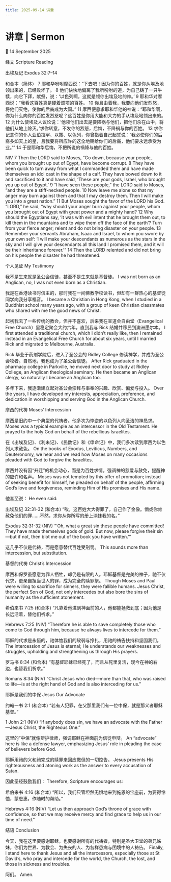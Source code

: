 ```yaml
---
title: 2025-09-14 讲章
---
```


# 讲章 | Sermon

📅 14 September 2025

经文 Scripture Reading

出埃及记 Exodus 32:7–14

和合本（简体）
7 耶和华吩咐摩西说：“下去吧！因为你的百姓，就是你从埃及地领出来的，已经败坏了。
8 他们快快地偏离了我所吩咐的道，为自己铸了一只牛犊，向它下拜，献祭，说：‘以色列啊，这就是领你出埃及地的神。’
9 耶和华对摩西说：“我看这百姓真是硬着颈项的百姓。
10 你且由着我，我要向他们发烈怒，将他们灭绝，使你的后裔成为大国。”
11 摩西便恳求耶和华他的神说：“耶和华啊，你为什么向你的百姓发烈怒呢？这百姓是你用大能和大力的手从埃及地领出来的。
12 为什么使埃及人议论说：‘他领他们出去是要降祸与他们，把他们杀在山中，将他们从地上除灭。’求你转意，不发你的烈怒，后悔，不降祸与你的百姓。
13 求你记念你的仆人亚伯拉罕、以撒、以色列，你曾指着自己起誓说：‘我必使你们的后裔多如天上的星，且我要将所应许的这全地赐给你们的后裔，他们要永远承受为业。’”
14 于是耶和华后悔，不把所说的祸降与他的百姓。

NIV
7 Then the LORD said to Moses, “Go down, because your people, whom you brought up out of Egypt, have become corrupt.
8 They have been quick to turn away from what I commanded them and have made themselves an idol cast in the shape of a calf. They have bowed down to it and sacrificed to it and have said, ‘These are your gods, Israel, who brought you up out of Egypt.’
9 “I have seen these people,” the LORD said to Moses, “and they are a stiff-necked people.
10 Now leave me alone so that my anger may burn against them and that I may destroy them. Then I will make you into a great nation.”
11 But Moses sought the favor of the LORD his God. “LORD,” he said, “why should your anger burn against your people, whom you brought out of Egypt with great power and a mighty hand?
12 Why should the Egyptians say, ‘It was with evil intent that he brought them out, to kill them in the mountains and to wipe them off the face of the earth’? Turn from your fierce anger; relent and do not bring disaster on your people.
13 Remember your servants Abraham, Isaac and Israel, to whom you swore by your own self: ‘I will make your descendants as numerous as the stars in the sky and I will give your descendants all this land I promised them, and it will be their inheritance forever.’”
14 Then the LORD relented and did not bring on his people the disaster he had threatened.

个人见证 My Testimony

我不是生来就是圣公会信徒，甚至不是生来就是基督徒。
I was not born as an Anglican, no, I was not even born as a Christian.

我是在香港读书时信主的，那时我在一间佛教学校读书，但却有一群热心的基督徒同学向我分享福音。
I became a Christian in Hong Kong, when I studied in a Buddhist school many years ago, with a group of keen Christian classmates who shared with me the good news of Christ.

起初我去了一些传统的教会，但并不喜欢，后来我在宣道会自由堂（Evangelical Free Church）里稳定聚会大约六年，直到我与 Rick 结婚并移民到澳洲墨尔本。
I first attended a traditional church, which I didn’t really like, then I remained instead in an Evangelical Free Church for about six years, until I married Rick and migrated to Melbourne, Australia.

Rick 毕业于药剂学院后，进入了圣公会的 Ridley College 修读神学，并成为圣公会牧者。自然地，我也成为了圣公会信徒。
After Rick graduated in the pharmacy college in Parkville, he moved next door to study at Ridley College, an Anglican theological seminary. He then became an Anglican clergy, so naturally I became an Anglican too.

多年下来，我逐渐建立起对圣公会崇拜与事奉的兴趣、欣赏、偏爱与投入。
Over the years, I have developed my interests, appreciation, preference, and dedication in worshipping and serving God in the Anglican Church.

摩西的代祷 Moses’ Intercession

摩西是旧约中一个典型的代祷者。他多次为悖逆的以色列人向圣洁的神恳求。
Moses was a typical example as an intercessor in the Old Testament. He prayed to the holy God on behalf of the rebellious Israelites.

在《出埃及记》、《利未记》、《民数记》和《申命记》中，我们多次读到摩西为以色列人求赦免。
On the books of Exodus, Leviticus, Numbers, and Deuteronomy, we hear and we read how Moses on many occasions pleaded with God to forgive the Israelites.

摩西并没有因“升迁”的机会动心，而是为百姓求情，强调神的慈爱与赦免，提醒神的应许和名声。
Moses was not tempted by this offer of promotion; instead of seeking benefit for himself, he pleaded on behalf of the people, affirming God’s love and forgiveness, reminding Him of His promises and His name.

他甚至说：
He even said:

出埃及记 32:31-32 (和合本)
“唉，这百姓大大得罪了，自己作了金像。倘或你肯赦免他们的罪……不然，求你从你所写的册上涂抹我的名。”

Exodus 32:31-32 (NIV)
“‘Oh, what a great sin these people have committed! They have made themselves gods of gold. But now, please forgive their sin—but if not, then blot me out of the book you have written.’”

这几乎不仅是代祷，而是愿意替代百姓受刑罚。
This sounds more than intercession, but substitution.

基督的代祷 Christ’s Intercession

摩西和保罗虽愿意为罪人牺牲，却仍是有限的人。耶稣基督是完美的神子，祂不仅代求，更亲自担当世人的罪，成为完全的赎罪祭。
Though Moses and Paul were willing to sacrifice for sinners, they were fallible humans. Jesus Christ, the perfect Son of God, not only intercedes but also bore the sins of humanity as the sufficient atonement.

希伯来书 7:25 (和合本)
“凡靠着他进到神面前的人，他都能拯救到底；因为他是长远活着，替他们祈求。”

Hebrews 7:25 (NIV)
“Therefore he is able to save completely those who come to God through him, because he always lives to intercede for them.”

耶稣的代求是永恒的，祂体恤我们的软弱与挣扎，用祂的祷告扶持和坚固我们。
The intercession of Jesus is eternal; He understands our weaknesses and struggles, upholding and strengthening us through His prayers.

罗马书 8:34 (和合本)
“有基督耶稣已经死了，而且从死里复活，现今在神的右边，也替我们祈求。”

Romans 8:34 (NIV)
“Christ Jesus who died—more than that, who was raised to life—is at the right hand of God and is also interceding for us.”

耶稣是我们的中保 Jesus Our Advocate

约翰一书 2:1 (和合本)
“若有人犯罪，在父那里我们有一位中保，就是那义者耶稣基督。”

1 John 2:1 (NIV)
“If anybody does sin, we have an advocate with the Father—Jesus Christ, the Righteous One.”

这里的“中保”就像辩护律师，强调耶稣在神面前为信徒申辩。
An “advocate” here is like a defense lawyer, emphasizing Jesus’ role in pleading the case of believers before God.

耶稣用祂的义和祂完成的赎罪来回应撒但的一切控告。
Jesus presents His righteousness and atoning work as the answer to every accusation of Satan.

因此圣经鼓励我们：
Therefore, Scripture encourages us:

希伯来书 4:16 (和合本)
“所以，我们只管坦然无惧地来到施恩的宝座前，为要得怜恤，蒙恩惠，作随时的帮助。”

Hebrews 4:16 (NIV)
“Let us then approach God’s throne of grace with confidence, so that we may receive mercy and find grace to help us in our time of need.”

结语 Conclusion

今天，我在这里要感谢耶稣，也要感谢所有的代祷者，特别是圣大卫堂的弟兄姊妹，你们为世界、为教会、为失丧的人、为各样患病与困境中的人祷告。
Finally, I stand here to thank Jesus and all the intercessors, especially those at St David’s, who pray and intercede for the world, the Church, the lost, and those in sickness and troubles.

阿们。
Amen.
